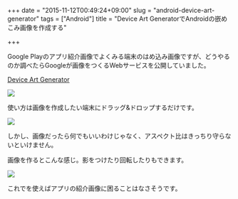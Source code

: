 +++
date = "2015-11-12T00:49:24+09:00"
slug = "android-device-art-generator"
tags = ["Android"]
title = "Device Art GeneratorでAndroidの嵌めこみ画像を作成する"

+++

Google Playのアプリ紹介画像でよくみる端末のはめ込み画像ですが、どうやるのか調べたらGoogleが画像をつくるWebサービスを公開していました。

[Device Art Generator](http://developer.android.com/distribute/tools/promote/device-art.html)

![](/post/2015/11/device-art-generator.jpg)

使い方は画像を作成したい端末にドラッグ&ドロップするだけです。

![](/post/2015/11/device-art-generator2.jpg)

しかし、画像だったら何でもいいわけじゃなく、アスペクト比はきっちり守らないといけません。

画像を作るとこんな感じ。影をつけたり回転したりもできます。

![](/post/2015/11/device-art-generator3.jpg)

これでを使えばアプリの紹介画像に困ることはなさそうです。
